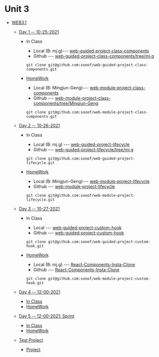 # Unit 3

* [WEB3.1](<#>)

     * [Day 1 -- 10-25-2021](<#>)
     
         * In Class
            * Local (B: mj.g)--- [web-guided-project-class-components](<./LSchoolProject/web-guided-project-class-components/>)
            * Github --- [web-guided-project-class-components/tree/mj.g](<https://github.com/sooof/web-guided-project-class-components/tree/mj.g>)

            ```
            git clone git@github.com:sooof/web-guided-project-class-components.git
            ```
        * [HomeWork](<#>)
            * Local (B: Mingjun-Geng)--- [web-module-project-class-components](<./LSchoolProject/React-Components-Insta-Clone/>)
            * Github --- [web-module-project-class-components/tree/Mingjun-Geng](<>)

            ```
            git clone git@github.com:sooof/web-module-project-class-components.git
            ```
     * [Day 2 -- 10-26-2021](<#>)
     
         * In Class
            * Local (B: mj.g) --- [web-guided-project-lifecycle](<./LSchoolProject/web-guided-project-lifecycle/>)
            * Github --- [web-guided-project-lifecycle/tree/mj.g](<https://github.com/sooof/web-guided-project-lifecycle/tree/mj.g>)

            ```
            git clone git@github.com:sooof/web-guided-project-lifecycle.git
            ```
        * [HomeWork](<#>)
            * Local (B: Mingjun-Geng)--- [web-module-project-lifecycle ](<./LSchoolProject/web-module-project-lifecycle/>)
            * Github --- [web-module-project-lifecycle ](<https://github.com/sooof/web-module-project-lifecycle/tree/Mingjun-Geng>)

            ```
            git clone git@github.com:sooof/web-module-project-lifecycle.git
            ```
     * [Day 3 -- 10-27-2021](<#>)
     
         * In Class
            * Local --- [web-guided-project-custom-hook](<./LSchoolProject/web-guided-project-custom-hook/>)
            * Github --- [web-guided-project-custom-hook](<https://github.com/sooof/web-guided-project-custom-hook/tree/mj.g>)

            ```
            git clone git@github.com:sooof/web-guided-project-custom-hook.git
            ```
        * [HomeWork](<#>)
            * Local (B: mj.g)  --- [React-Components-Insta-Clone](<./LSchoolProject/web-module-project-custom-hook/>)
            * Github --- [React-Components-Insta-Clone](<https://github.com/sooof/web-module-project-custom-hook>)

            ```
            git clone git@github.com:sooof/web-module-project-custom-hook.git
            ```

     * [Day 4 -- 12-00-2021](<#>)
        * [In Class](<#>)
        * [HomeWork](<#>)
     * [Day 5 -- 12-00-2021: Sprint](<#>)
        * [In Class](<#>)
        * [HomeWork](<#>)
     * [Test Project](<#>)
        * [Project](<#>)
